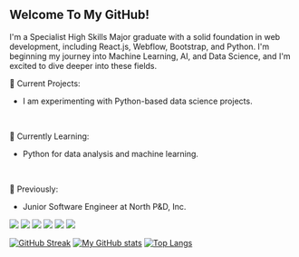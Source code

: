 ## Welcome To My GitHub!

I'm a Specialist High Skills Major graduate with a solid foundation in web development, including React.js, Webflow, Bootstrap, and Python. I'm beginning my journey into Machine Learning, AI, and Data Science, and I'm excited to dive deeper into these fields.

🔭 Current Projects:
* I am experimenting with Python-based data science projects.
<br />

🌱 Currently Learning:
* Python for data analysis and machine learning.
<br />

💼 Previously:
* Junior Software Engineer at North P&D, Inc.

<!----I am a high school student at Northview Heights Secondary School. I recently started an internship at [North P&D, Inc](https://www.northpnd.com) to gain
valuable experience in Software Engineering through hands-on activities. You can read all about my internship journey on my personal website linked in my bio. 
--->

<div> 
 <img src="https://img.shields.io/badge/JavaScript-323330?style=for-the-badge&logo=javascript&logoColor=F7DF1E" /> 
 <img src="https://img.shields.io/badge/HTML5-E34F26?style=for-the-badge&logo=html5&logoColor=white" /> 
 <img src="https://img.shields.io/badge/CSS3-1572B6?style=for-the-badge&logo=css3&logoColor=white" /> 
 <img src="https://img.shields.io/badge/React-20232A?style=for-the-badge&logo=react&logoColor=61DAFB" /> 
 <img src="https://img.shields.io/badge/Bootstrap-563D7C?style=for-the-badge&logo=bootstrap&logoColor=white" />
 <img src="https://img.shields.io/badge/Node.js-339933?style=for-the-badge&logo=nodedotjs&logoColor=white" />
</div>
 
[![GitHub Streak](https://streak-stats.demolab.com/?user=FabienThich)](https://git.io/streak-stats) 
[![My GitHub stats](https://github-readme-stats.vercel.app/api?username=FabienThich)](https://github.com/anuraghazra/github-readme-stats)
[![Top Langs](https://github-readme-stats.vercel.app/api/top-langs/?username=FabienThich&layout=compact)](https://github.com/anuraghazra/github-readme-stats)



<!---- 👋 Hi, I’m @FabienThich
- 👀 I’m interested in ...
- 🌱 I’m currently learning ...
- 💞️ I’m looking to collaborate on ...
- 📫 How to reach me ...--->

<!---
FabienThich/FabienThich is a ✨ special ✨ repository because its `README.md` (this file) appears on your GitHub profile.
You can click the Preview link to take a look at your changes.
--->
